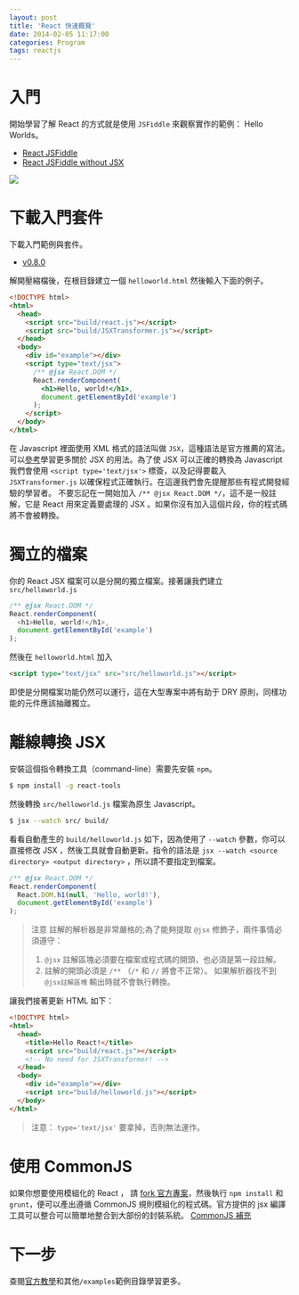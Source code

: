 ```yaml
---
layout: post
title: 'React 快速概覽'
date: 2014-02-05 11:17:00
categories: Program
tags: reactjs
---
```


# 入門
開始學習了解 React 的方式就是使用 `JSFiddle` 來觀察實作的範例： Hello Worlds。

* [React JSFiddle](http://jsfiddle.net/vjeux/kb3gN/)
* [React JSFiddle without JSX](http://jsfiddle.net/vjeux/VkebS/)

![](http://i.imgur.com/Q4kFTzL.png)

<!--more-->

# 下載入門套件
下載入門範例與套件。
* [v0.8.0](http://facebook.github.io/react/downloads/react-0.8.0.zip)

解開壓縮檔後，在根目錄建立一個 `helloworld.html` 然後輸入下面的例子。

~~~html
<!DOCTYPE html>
<html>
  <head>
    <script src="build/react.js"></script>
    <script src="build/JSXTransformer.js"></script>
  </head>
  <body>
    <div id="example"></div>
    <script type="text/jsx">
      /** @jsx React.DOM */
      React.renderComponent(
        <h1>Hello, world!</h1>,
        document.getElementById('example')
      );
    </script>
  </body>
</html>
~~~

在 Javascript 裡面使用 XML 格式的語法叫做 `JSX`，這種語法是官方推薦的寫法。可以[參考](http://facebook.github.io/react/docs/jsx-in-depth.html)學習更多關於 JSX 的用法。為了使 JSX 可以正確的轉換為 Javascript 我們會使用 `<script type='text/jsx'>` 標簽，以及記得要載入 `JSXTransformer.js` 以確保程式正確執行。在這邊我們會先提醒那些有程式開發經驗的學習者。
不要忘記在一開始加入 `/** @jsx React.DOM */`，這不是一般註解，它是 React 用來定義要處理的 JSX 。如果你沒有加入這個片段，你的程式碼將不會被轉換。

# 獨立的檔案
你的 React JSX 檔案可以是分開的獨立檔案。接著讓我們建立 `src/helloworld.js`

~~~js
/** @jsx React.DOM */
React.renderComponent(
  <h1>Hello, world!</h1>,
  document.getElementById('example')
);
~~~

然後在 `helloworld.html` 加入

~~~html
<script type="text/jsx" src="src/helloworld.js"></script>
~~~

即使是分開檔案功能仍然可以運行，這在大型專案中將有助于 DRY 原則，同樣功能的元件應該抽離獨立。

# 離線轉換 JSX
安裝這個指令轉換工具（command-line）需要先安裝 `npm`。

~~~bash
$ npm install -g react-tools
~~~

然後轉換 `src/helloworld.js` 檔案為原生 Javascript。

~~~bash
$ jsx --watch src/ build/
~~~

看看自動產生的 `build/helloworld.js` 如下，因為使用了 `--watch` 參數，你可以直接修改 JSX ，然後工具就會自動更新。指令的語法是 `jsx --watch <source directory> <output directory>` ，所以請不要指定到檔案。

~~~js
/** @jsx React.DOM */
React.renderComponent(
  React.DOM.h1(null, 'Hello, world!'),
  document.getElementById('example')
);
~~~

> 注意
> 註解的解析器是非常嚴格的;為了能夠提取 `@jsx` 修飾子，兩件事情必須遵守：
> 1. `@jsx` 註解區塊必須要在檔案或程式碼的開頭，也必須是第一段註解。
> 2. 註解的開頭必須是 `/**` （`/*` 和 `//` 將會不正常）。
> 如果解析器找不到 `@jsx註解區塊` 輸出時就不會執行轉換。

讓我們接著更新 HTML 如下：

~~~html
<!DOCTYPE html>
<html>
  <head>
    <title>Hello React!</title>
    <script src="build/react.js"></script>
    <!-- No need for JSXTransformer! -->
  </head>
  <body>
    <div id="example"></div>
    <script src="build/helloworld.js"></script>
  </body>
</html>
~~~

> 注意： `type='text/jsx'` 要拿掉，否則無法運作。

# 使用 CommonJS
如果你想要使用模組化的 React ， 請 [fork 官方專案](http://github.com/facebook/react)，然後執行 `npm install` 和 `grunt`，便可以產出遵循 CommonJS 規則模組化的程式碼。官方提供的 jsx 編譯工具可以整合可以簡單地整合到大部份的封裝系統。
[CommonJS 補充](http://www.grati.org/?p=165)

# 下一步
查閱[官方教學](http://facebook.github.io/react/docs/tutorial.html)和其他`/examples`範例目錄學習更多。
